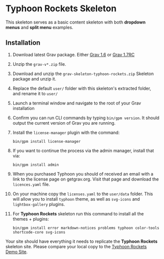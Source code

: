 # Typhoon Rockets Skeleton

This skeleton serves as a basic content skeleton with both **dropdown menus** and **split menu** examples.

## Installation

1. Download latest Grav package.  Either [Grav 1.6](https://getgrav.org/download/core/grav/latest) or [Grav 1.7RC](https://getgrav.org/download/core/grav/latest?testing)

2. Unzip the `grav-v*.zip` file.

3. Download and unzip the `grav-skeleton-typhoon-rockets.zip` Skeleton package and unzip it.

4. Replace the default `user/` folder with this skeleton's extracted folder, and rename it to `user/`

5. Launch a terminal window and navigate to the root of your Grav installation

6. Confirm you can run CLI commands by typing `bin/gpm version`.  It should output the current version of Grav you are running.

7. Install the `license-manager` plugin with the command:

    ```shell
    bin/gpm install license-manager
    ```
   
8. If you want to continue the process via the admin manager, install that via:

    ```shell
    bin/gpm install admin
    ```
   
9. When you purchased Typhoon you should of received an email with a link to the license page on getgrav.org.  Visit that page and download the `licences.yaml` file.

10. On your machine copy the `licenses.yaml` to the `user/data` folder.  This will allow you to install `typhoon` theme, as well as `svg-icons` and `lightbox-gallery` plugins.

11. For **Typhoon Rockets** skeleton run this command to install all the themes + plugins:

    ```shell
    bin/gpm install error markdown-notices problems typhoon color-tools shortcode-core svg-icons
    ```
    
Your site should have everything it needs to replicate the **Typhoon Rockets** skeleton site.  Please compare your local copy to the [Typhoon Rockets Demo Site](https://demo.getgrav.org/typhoon/rockets).
